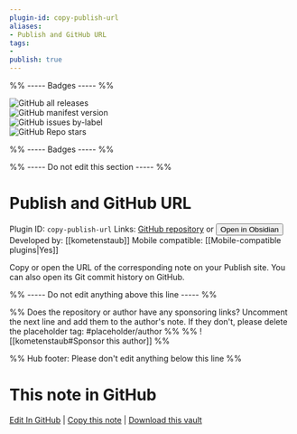 ```yaml
---
plugin-id: copy-publish-url
aliases:
- Publish and GitHub URL
tags: 
- 
publish: true
---
```


%% ----- Badges ----- %%

![GitHub all releases](https://img.shields.io/github/downloads/kometenstaub/copy-publish-url/total?color=573E7A&logo=github&style=for-the-badge)   
![GitHub manifest version](https://img.shields.io/github/manifest-json/v/kometenstaub/copy-publish-url?color=573E7A&logo=github&style=for-the-badge)   
![GitHub issues by-label](https://img.shields.io/github/issues/kometenstaub/copy-publish-url/help%20wanted?color=573E7A&logo=github&style=for-the-badge)   
![GitHub Repo stars](https://img.shields.io/github/stars/kometenstaub/copy-publish-url?color=573E7A&logo=github&style=for-the-badge)

%% ----- Badges ----- %%

%% ----- Do not edit this section ----- %%

# Publish and GitHub URL

Plugin ID: `copy-publish-url`
Links: [GitHub repository](https://github.com/kometenstaub/copy-publish-url) or [<button id=HH>Open in Obsidian</button>](obsidian://goto-plugin?id=copy-publish-url)
Developed by: [[kometenstaub]]
Mobile compatible: [[Mobile-compatible plugins|Yes]]

Copy or open the URL of the corresponding note on your Publish site. You can also open its Git commit history on GitHub.

%% ----- Do not edit anything above this line ----- %% 

%% Does the repository or author have any sponsoring links? Uncomment the next line and add them to the author's note. If they don't, please delete the placeholder tag: #placeholder/author %%
%% ![[kometenstaub#Sponsor this author]] %%

%% Hub footer: Please don't edit anything below this line %%

# This note in GitHub

<span class="git-footer">[Edit In GitHub](https://github.dev/obsidian-community/obsidian-hub/blob/main/02%20-%20Community%20Expansions/02.05%20All%20Community%20Expansions/Plugins/copy-publish-url.md "git-hub-edit-note") | [Copy this note](https://raw.githubusercontent.com/obsidian-community/obsidian-hub/main/02%20-%20Community%20Expansions/02.05%20All%20Community%20Expansions/Plugins/copy-publish-url.md "git-hub-copy-note") | [Download this vault](https://github.com/obsidian-community/obsidian-hub/archive/refs/heads/main.zip "git-hub-download-vault") </span>